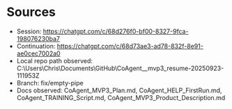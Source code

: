 # Sources
- Session: https://chatgpt.com/c/68d276f0-bf00-8327-9fca-198076230ba7
- Continuation: https://chatgpt.com/c/68d73ae3-ad78-832f-8e91-ae0cec7002a0
- Local repo path observed: C:\Users\Chris\Documents\GitHub\CoAgent__mvp3_resume-20250923-111953Z
- Branch: fix/empty-pipe
- Docs observed: CoAgent_MVP3_Plan.md, CoAgent_HELP_FirstRun.md, CoAgent_TRAINING_Script.md, CoAgent_MVP3_Product_Description.md
